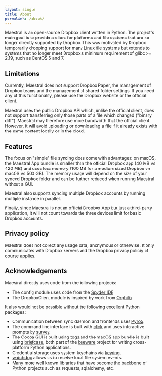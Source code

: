 ```yaml
---
layout: single
title: About
permalink: /about/
---
```


Maestral is an open-source Dropbox client written in Python. The project's main goal is
to provide a client for platforms and file systems that are no longer directly supported
by Dropbox. This was motivated by Dropbox temporarily dropping support for many Linux
file systems but extends to systems that no longer meet Dropbox's minimum requirement of
glibc >= 2.19, such as CentOS 6 and 7.

## Limitations

Currently, Maestral does not support Dropbox Paper, the management of Dropbox teams and
the management of shared folder settings. If you need any of this functionality, please
use the Dropbox website or the official client.

Maestral uses the public Dropbox API which, unlike the official client, does not support
transferring only those parts of a file which changed ("binary diff"). Maestral may
therefore use more bandwidth that the official client. However, it will avoid uploading
or downloading a file if it already exists with the same content locally or in the
cloud.

## Features

The focus on "simple" file syncing does come with advantages: on macOS, the Maestral App
bundle is smaller than the official Dropbox app (40 MB vs 420 MB) and uses less memory
(100 MB for a medium sized Dropbox on macOS vs 500 GB). The memory usage will depend on
the size of your synced Dropbox folder and can be further reduced when running Maestral
without a GUI.

Maestral also supports syncing multiple Dropbox accounts by running multiple instance in
parallel.

Finally, since Maestral is not an official Dropbox App but just a third-party
application, it will not count towards the three devices limit for basic Dropbox
accounts.

## Privacy policy

Maestral does not collect any usage data, anonymous or otherwise. It only communicates
with Dropbox servers and the Dropbox privacy policiy of course applies.

## Acknowledgements

Maestral directly uses code from the following projects:

- The config module uses code from the [Spyder IDE](https://github.com/spyder-ide)
- The DropboxClient module is inspired by work from [Orphilia](https://github.com/ksiazkowicz/orphilia-dropbox)

It also would not be possible without the following excellent Python packages:

- Communication between sync daemon and frontends uses [Pyro5](https://github.com/irmen/Pyro5).
- The command line interface is built with [click](https://github.com/pallets/click) and
  uses interactive prompts by [survey](https://github.com/Exahilosys/survey).
- The Cocoa GUI is built using [toga](https://github.com/beeware/toga) and the macOS app
  bundle is built using [briefcase](https://github.com/beeware/briefcase), both part of
  the [beeware](https://beeware.org) project for writing cross-platform Python applications.
- Credential storage uses system keychains via [keyring](https://github.com/jaraco/keyring).
- [watchdog](https://github.com/gorakhargosh/watchdog) allows us to receive local file
  system events.
- Many more well known libraries that have become the backbone of Python projects
  such as requests, sqlalchemy, etc.
